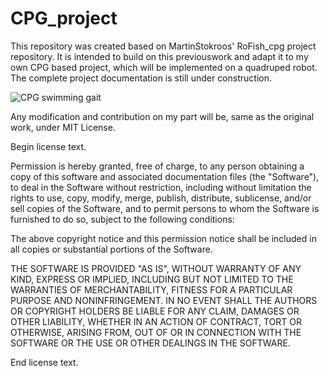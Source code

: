 # CPG_project

This repository was created based on MartinStokroos' RoFish_cpg project repository. It is intended to build on this previouswork and adapt it to my own CPG based project, which will be implemented on a quadruped robot. The complete project documentation is still under construction. 



![CPG swimming gait](figures/hexapod.gif  "Animation")

Any modification and contribution on my part will be, same as the original work, under MIT License.


Begin license text.

Permission is hereby granted, free of charge, to any person obtaining a copy of this software and associated documentation files (the "Software"), to deal in the Software without restriction, including without limitation the rights to use, copy, modify, merge, publish, distribute, sublicense, and/or sell copies of the Software, and to permit persons to whom the Software is furnished to do so, subject to the following conditions:

The above copyright notice and this permission notice shall be included in all copies or substantial portions of the Software.

THE SOFTWARE IS PROVIDED "AS IS", WITHOUT WARRANTY OF ANY KIND, EXPRESS OR IMPLIED, INCLUDING BUT NOT LIMITED TO THE WARRANTIES OF MERCHANTABILITY, FITNESS FOR A PARTICULAR PURPOSE AND NONINFRINGEMENT. IN NO EVENT SHALL THE AUTHORS OR COPYRIGHT HOLDERS BE LIABLE FOR ANY CLAIM, DAMAGES OR OTHER LIABILITY, WHETHER IN AN ACTION OF CONTRACT, TORT OR OTHERWISE, ARISING FROM, OUT OF OR IN CONNECTION WITH THE SOFTWARE OR THE USE OR OTHER DEALINGS IN THE SOFTWARE.

End license text.



